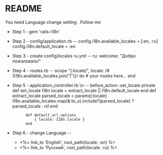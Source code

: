 # README

You need Language change setting . Follow me

* Step 1 - gem 'rails-i18n'

* Step 2 - config/application.rb
         -- config.i18n.available_locales = [:en, :ru]
            config.i18n.default_locale = :en

* Step 3 - create config/locales ru.yml
         -- ru:
                welcome: "Добро пожаловать!"

* Step 4 - routes.rb
         -- scope "(:locale)", locale: /#{I18n.available_locales.join("|")}/ do
                # your routes here...
            end

* Step 5 - application_controller.rb \n
         -- before_action :set_locale
            private
                def set_locale
                I18n.locale = extract_locale || I18n.default_locale
                end
            def extract_locale
                parsed_locale = params[:locale]
                I18n.available_locales.map(&:to_s).include?(parsed_locale) ? parsed_locale : nil
            end

            def default_url_options
                { locale: I18n.locale }
            end

* Step 6 - change Language
         -- <ul>
                <li><%= link_to 'English', root_path(locale: :en) %></li>
                <li><%= link_to 'Русский', root_path(locale: :ru) %></li>
            </ul>

